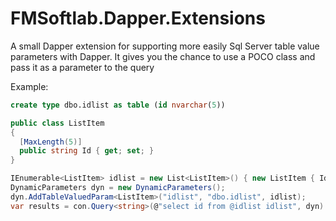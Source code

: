 # FMSoftlab.Dapper.Extensions

A small Dapper extension for supporting more easily Sql Server table value parameters with Dapper.
It gives you the chance to use a POCO class and pass it as a parameter to the query

Example:
```sql
create type dbo.idlist as table (id nvarchar(5))
```

```cs
public class ListItem
{
  [MaxLength(5)]
  public string Id { get; set; }
}

IEnumerable<ListItem> idlist = new List<ListItem>() { new ListItem { Id = "1" }, new ListItem { Id = "2" } };
DynamicParameters dyn = new DynamicParameters();
dyn.AddTableValuedParam<ListItem>("idlist", "dbo.idlist", idlist);
var results = con.Query<string>(@"select id from @idlist idlist", dyn).AsList<string>();
```
